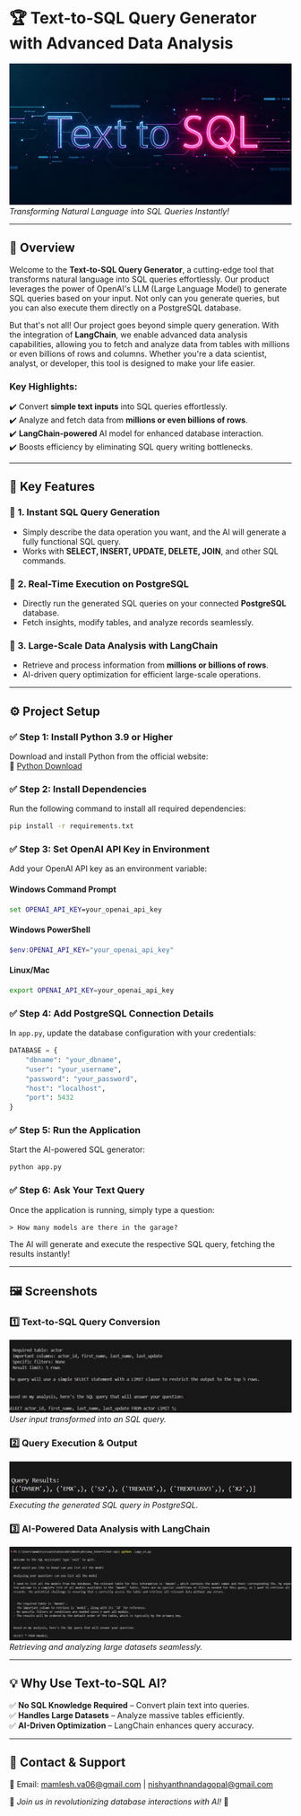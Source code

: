 # 🏆 **Text-to-SQL Query Generator with Advanced Data Analysis**

![Project Banner](assets/pic.png)  
*Transforming Natural Language into SQL Queries Instantly!*

---

## 🚀 **Overview**

Welcome to the **Text-to-SQL Query Generator**, a cutting-edge tool that transforms natural language into SQL queries effortlessly. Our product leverages the power of OpenAI's LLM (Large Language Model) to generate SQL queries based on your input. Not only can you generate queries, but you can also execute them directly on a PostgreSQL database. 

But that's not all! Our project goes beyond simple query generation. With the integration of **LangChain**, we enable advanced data analysis capabilities, allowing you to fetch and analyze data from tables with millions or even billions of rows and columns. Whether you're a data scientist, analyst, or developer, this tool is designed to make your life easier.

### **Key Highlights:**
✔️ Convert **simple text inputs** into SQL queries effortlessly.    
✔️ Analyze and fetch data from **millions or even billions of rows**.  
✔️ **LangChain-powered** AI model for enhanced database interaction.  
✔️ Boosts efficiency by eliminating SQL query writing bottlenecks.  

---

## 📌 **Key Features**

### 🔹 **1. Instant SQL Query Generation**
- Simply describe the data operation you want, and the AI will generate a fully functional SQL query.
- Works with **SELECT, INSERT, UPDATE, DELETE, JOIN**, and other SQL commands.

### 🔹 **2. Real-Time Execution on PostgreSQL**
- Directly run the generated SQL queries on your connected **PostgreSQL** database.
- Fetch insights, modify tables, and analyze records seamlessly.

### 🔹 **3. Large-Scale Data Analysis with LangChain**
- Retrieve and process information from **millions or billions of rows**.
- AI-driven query optimization for efficient large-scale operations.

---

## ⚙️ **Project Setup**

### ✅ Step 1: Install Python 3.9 or Higher
Download and install Python from the official website:  
🔗 [Python Download](https://www.python.org/downloads/)

### ✅ Step 2: Install Dependencies
Run the following command to install all required dependencies:

```bash
pip install -r requirements.txt
```

### ✅ Step 3: Set OpenAI API Key in Environment
Add your OpenAI API key as an environment variable:

#### **Windows Command Prompt**
```cmd
set OPENAI_API_KEY=your_openai_api_key
```

#### **Windows PowerShell**
```powershell
$env:OPENAI_API_KEY="your_openai_api_key"
```

#### **Linux/Mac**
```bash
export OPENAI_API_KEY=your_openai_api_key
```

### ✅ Step 4: Add PostgreSQL Connection Details
In `app.py`, update the database configuration with your credentials:

```python
DATABASE = {
    "dbname": "your_dbname",
    "user": "your_username",
    "password": "your_password",
    "host": "localhost",
    "port": 5432
}
```

### ✅ Step 5: Run the Application
Start the AI-powered SQL generator:

```bash
python app.py
```

### ✅ Step 6: Ask Your Text Query
Once the application is running, simply type a question:

```plaintext
> How many models are there in the garage?
```

The AI will generate and execute the respective SQL query, fetching the results instantly!

---

## 🖼️ **Screenshots**

### **1️⃣ Text-to-SQL Query Conversion**
![Query Conversion](assets/conversion.jpg)  
*User input transformed into an SQL query.*

### **2️⃣ Query Execution & Output**
![Query Output](assets/output.jpg)  
*Executing the generated SQL query in PostgreSQL.*

### **3️⃣ AI-Powered Data Analysis with LangChain**
![Large-Scale Analysis](assets/analysis.jpg)  
*Retrieving and analyzing large datasets seamlessly.*

---


## 💡 **Why Use Text-to-SQL AI?**
✅ **No SQL Knowledge Required** – Convert plain text into queries.  
✅ **Handles Large Datasets** – Analyze massive tables efficiently.  
✅ **AI-Driven Optimization** – LangChain enhances query accuracy.  

---

## 📩 **Contact & Support**
📧 Email: mamlesh.va06@gmail.com | nishyanthnandagopal@gmail.com
 

🔹 *Join us in revolutionizing database interactions with AI!* 🚀

